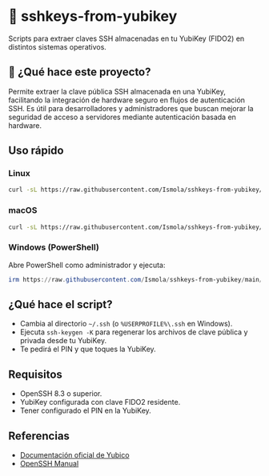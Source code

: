 # 🔑 sshkeys-from-yubikey

Scripts para extraer claves SSH almacenadas en tu YubiKey (FIDO2) en distintos sistemas operativos.

## 🚀 ¿Qué hace este proyecto?

Permite extraer la clave pública SSH almacenada en una YubiKey, facilitando la integración de hardware seguro en flujos de autenticación SSH. Es útil para desarrolladores y administradores que buscan mejorar la seguridad de acceso a servidores mediante autenticación basada en hardware.



## Uso rápido

### Linux

```bash
curl -sL https://raw.githubusercontent.com/Ismola/sshkeys-from-yubikey/main/extract-sshkey-linux.sh | bash
```

### macOS

```bash
curl -sL https://raw.githubusercontent.com/Ismola/sshkeys-from-yubikey/main/extract-sshkey-macos.sh | bash
```

### Windows (PowerShell)

Abre PowerShell como administrador y ejecuta:

```powershell
irm https://raw.githubusercontent.com/Ismola/sshkeys-from-yubikey/main/extract-sshkey-windows.ps1 | iex
```

## ¿Qué hace el script?

- Cambia al directorio `~/.ssh` (o `%USERPROFILE%\.ssh` en Windows).
- Ejecuta `ssh-keygen -K` para regenerar los archivos de clave pública y privada desde tu YubiKey.
- Te pedirá el PIN y que toques la YubiKey.

## Requisitos

- OpenSSH 8.3 o superior.
- YubiKey configurada con clave FIDO2 residente.
- Tener configurado el PIN en la YubiKey.

## Referencias

- [Documentación oficial de Yubico](https://support.yubico.com/hc/en-us/articles/360016649039-Using-Your-YubiKey-with-SSH)
- [OpenSSH Manual](https://man.openbsd.org/ssh-keygen)
